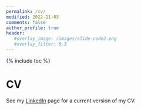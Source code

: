 ```yaml
---
permalink: /cv/
modified: 2022-11-03
comments: false
author_profile: true
header:
   #overlay_image: /images/slide-code2.png
   #overlay_filter: 0.3
---
```


{% include toc %}

# CV

See my [LinkedIn](https://www.linkedin.com/in/dr-thomas-naake-2b31158a/) page for a 
current version of my CV. 

